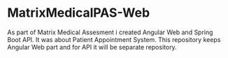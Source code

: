 # MatrixMedicalPAS-Web
As part of Matrix Medical Assesment i created Angular Web and Spring Boot API. It was about Patient Appointment System. This repository keeps Angular Web part and for API it will be separate repository.
